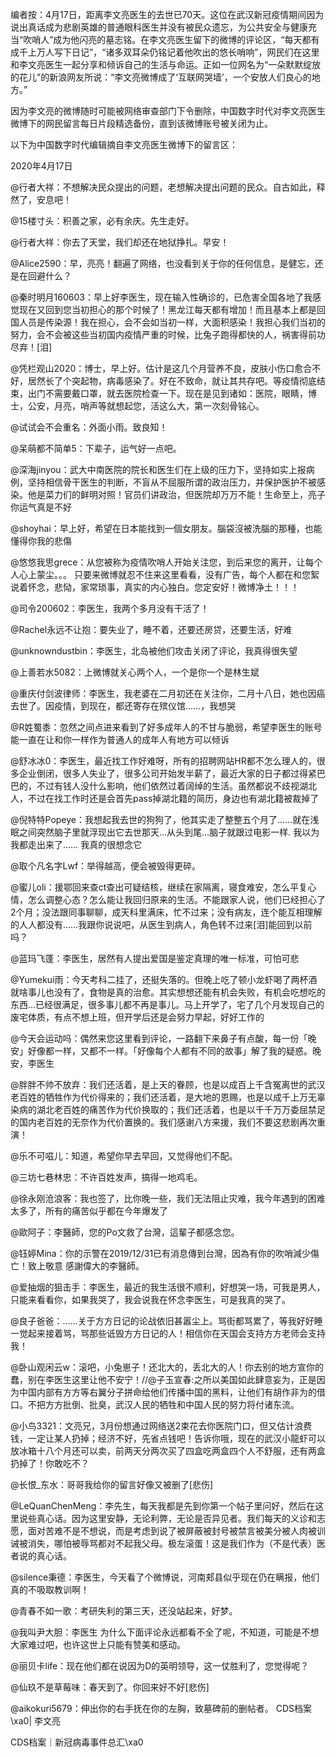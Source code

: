 编者按：4月17日，距离李文亮医生的去世已70天。这位在武汉新冠疫情期间因为说出真话成为悲剧英雄的普通眼科医生并没有被民众遗忘，为公共安全与健康充当“吹哨人”成为他闪亮的墓志铭。在李文亮医生留下的微博的评论区，“每天都有成千上万人写下日记”，“诸多双耳朵仍铭记着他吹出的悠长哨响”，网民们在这里和李文亮医生一起分享和倾诉自己的生活与命运。正如一位网名为“一朵默默绽放的花儿”的新浪网友所说：“李文亮微博成了‘互联网哭墙’，一个安放人们良心的地方。”

因为李文亮的微博随时可能被网络审查部门下令删除，中国数字时代对李文亮医生微博下的网民留言每日片段精选备份，直到该微博账号被关闭为止。 

以下为中国数字时代编辑摘自李文亮医生微博下的留言区：

2020年4月17日

@行者大祥：不想解决民众提出的问题，老想解决提出问题的民众。自古如此，释然了，安息吧！

@15楼寸头：积善之家，必有余庆。先生走好。

@行者大祥：你去了天堂，我们却还在地狱挣扎。早安！

@Alice2590：早，亮亮！翻遍了网络，也没看到关于你的任何信息，是健忘，还是在回避什么？

@秦时明月160603：早上好李医生，现在输入性确诊的，已危害全国各地了我感觉现在又回到您当初担心的那个时候了！黑龙江每天都有增加！而且基本上都是回国人员是传染源！我在担心，会不会如当初一样，大面积感染！我担心我们当初的努力，会不会被这些当初国内疫情严重的时候，比兔子跑得都快的人，祸害得前功尽弃！[泪]

@凭栏观山2020：博士，早上好。估计是这几个月营养不良，皮肤小伤口愈合不好，居然长了个突起物，病毒感染了。好在不致命，就让其共存吧。等疫情彻底结束，出门不需要戴口罩，就去医院检查一下。现在是见到诸如：医院，眼睛，博士，公安，月亮，哨声等就想起您，活这么大，第一次刻骨铭心。

@试试会不会重名：外面小雨。致良知！

@呆萌都不简单5：下辈子，运气好一点吧。

@深海jinyou：武大中南医院的院长和医生们在上级的压力下，坚持如实上报病例，坚持相信骨干医生的判断，不盲从不屈服所谓的政治压力，并保护医护不被感染。他是菜力们的鲜明对照！官员们讲政治，但医院却万万不能！生命至上，亮子你运气真是不好

@shoyhai：早上好，希望在日本能找到一個女朋友。腦袋沒被洗腦的那種，也能懂得你我的悲傷

@悠悠我思grece：从您被称为疫情吹哨人开始关注您，到后来您的离开，让每个人心上蒙尘。。。 只要来微博就忍不住来这里看看，没有广告，每个人都在和您絮说着怀念，悲恸，家常琐事，真实的内心独白。您定安好！微博净土！！！

@司令200602：李医生，我两个多月没有干活了！

@Rachel永远不让抱：要失业了，睡不着，还要还房贷，还要生活，好难

@unknowndustbin：李医生，北岛被他们攻击关闭了评论，我真得很失望

@上善若水5082：上微博就关心两个人，一个是你一个是林生斌

@重庆付剑波律师：李医生，我老婆在二月初还在关注你，二月十八日，她也因癌去世了。因疫情，到现在，都还寄存在殡仪馆……，我想哭

@R姓蜀黍：忽然之间点进来看到了好多成年人的不甘与脆弱，希望李医生的账号能一直在让和你一样作为普通人的成年人有地方可以倾诉

@舒冰冰0：李医生，最近找工作好难呀，所有的招聘网站HR都不怎么理人的，很多企业倒闭，很多人失业了，很多公司开始发半薪了，最近大家的日子都过得紧巴巴的，不过有钱人没什么影响，他们依然过着阔绰的生活。虽然都说不歧视湖北人，不过在找工作时还是会首先pass掉湖北籍的简历，身边也有湖北籍被裁掉了

@倪特特Popeye：我想起我去世的狗狗了，他其实走了整整五个月了……就在浅眠之间突然脑子里就浮现出它去世那天&#8230;从头到尾&#8230;脑子就跟过电影一样. 我以为我都走出来了…… 我真的很想念它

@取个凡名字Lwf：举得越高，便会被毁得更碎。

@蜜儿oli：援鄂回来查ct查出可疑结核，继续在家隔离，寝食难安，怎么平复心情，怎么调整心态？怎么能让我回归原来的生活。不能跟家人说，他们已经担心了2个月；没法跟同事聊聊，成天科里满床，忙不过来；没有病友，连个能互相理解的人人都没有……我跟你说说吧，从医生到病人，角色转不过来[泪]能回到以前吗？

@蓝玛飞蓬：李医生，居然有人提出爱国是鉴定真理的唯一标准，可怕可悲

@Yumekui雨：今天考科二挂了，还挺失落的。但晚上吃了顿小龙虾喝了两杯酒就啥事儿也没有了，食物是真的治愈。其实想想还能有机会失败，有机会吃想吃的东西…已经很满足，很多事儿都不再是事儿。马上开学了，宅了几个月发现自己的废宅体质，有点不想上班，但开学后还是会努力早起，好好工作的

@今天会运动吗：偶然来您这里看到评论，一路翻下来鼻子有点酸，每一份「晚安」好像都一样，又都不一样。「好像每个人都有不同的故事」解了我的疑惑。晚安，李医生

@胖胖不帅不放弃：我们还活着，是上天的眷顾，也是以成百上千含冤离世的武汉老百姓的牺牲作为代价得来的；我们还活着，是大地的恩赐，也是以成千上万无辜染病的湖北老百姓的痛苦作为代价换取的；我们还活着，也是以千千万万委屈禁足的国内老百姓的无奈作为代价置换的。我们感谢八方来援，我们不要这悲剧再次重演！

@乐不可嗞儿：知道，希望你早去早回，又觉得他们不配。

@三坊七巷林忠：不许百姓发声，搞得一地鸡毛。

@徐永刚沧浪客：我也签了，比你晚一些，我们无法阻止灾难，我今年遇到的困难太多了，所有的痛苦似乎都在今年爆发了

@歐阿子：李醫師，您的Po文救了台灣，這輩子都感念您。

@钰婷Mina：你的示警在2019/12/31已有消息傳到台灣，因為有你的吹哨減少傷亡！致上敬意 感謝偉大的李醫師。

@爱抽烟的狙击手：李医生，最近的我生活很不顺利，好想哭一场，可我是男人，只能来看看你，如果我哭了，我会说我在怀念李医生，可是我真的哭了。

@良子爸爸：……关于方方日记的论战依旧甚嚣尘上。骂街都骂累了，等我好好睡一觉起来接着骂，骂那些诋毁方方日记的人！相信你在天国会支持方方老师会支持我！

@卧山观闲云w：滚吧，小兔崽子！还北大的，丢北大的人！你去别的地方宣你的蠢，别在李医生这里让他不安宁！//@子玉宣春:之所以美国如此肆意妄为，正是因为中国内部有方方等右翼分子拼命给他们传播中国的黑料，让他们有胡作非为的借口。不把方方批倒、批臭，武汉人民的牺牲和中国人民的努力将付诸东流。

@小鸟3321：文亮兄，3月份想通过网络送2束花去你医院门口，但又估计浪费钱，一定让某人扔掉；经济不好，先省点钱吧！告诉你哦，现在的武汉小龍虾可以放冰箱十八个月还可以卖，前两天分两次买了四盒吃两盒四个人不舒服，还有两盒扔掉了！你敢吃不？

@长恨_东水：哥哥我给你的留言好像又被删了[悲伤]

@LeQuanChenMeng：李先生，每天我都是先到你第一个帖子里问好，然后在这里说些真心话。因为这里安静，无论利弊，无论是否异见者。我们每天的义诊和志愿，面对苦难不是不想说，而是考虑到说了被屏蔽被封号被禁言被美分被人肉被训诫被消失，哪怕被辱骂都对不起我父母。极左滚蛋！这是我们作为（不是代表）医者说的真心话。

@silence秉德：李医生，今天看了个微博说，河南郏县似乎现在仍在瞒报，他们真的不吸取教训啊！

@青春不如一歌：考研失利的第三天，还没站起来，好梦。

@我叫尹大胆：李医生 为什么下面评论永远都看不全了呢，不知道，可能是不想大家难过吧，也许这世上只能有赞美和感动。

@丽贝卡life：现在他们都在说因为D的英明领导，这一仗胜利了，您觉得呢？

@仙玖不是草莓味：春天到了。你回来好不好[悲伤]

@aikokuri5679：伸出你的右手抚在你的左胸，致墓碑前的删帖者。 CDS档案\xa0| 李文亮

CDS档案｜新冠病毒事件总汇\xa0


